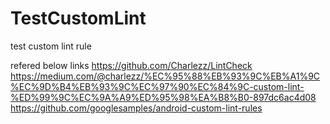 # TestCustomLint
test custom lint rule 

refered below links
https://github.com/Charlezz/LintCheck
https://medium.com/@charlezz/%EC%95%88%EB%93%9C%EB%A1%9C%EC%9D%B4%EB%93%9C%EC%97%90%EC%84%9C-custom-lint-%ED%99%9C%EC%9A%A9%ED%95%98%EA%B8%B0-897dc6ac4d08
https://github.com/googlesamples/android-custom-lint-rules
